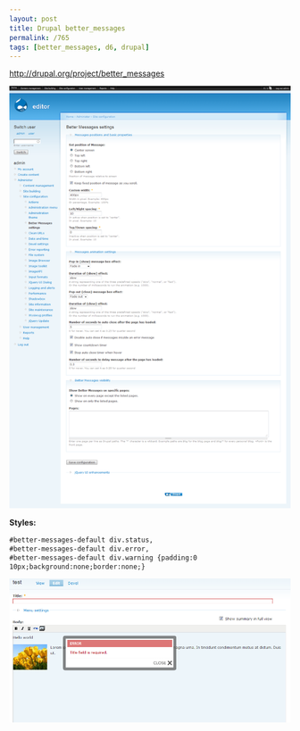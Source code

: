 ```yaml
---
layout: post
title: Drupal better_messages
permalink: /765
tags: [better_messages, d6, drupal]
---
```


http://drupal.org/project/better_messages

![screenshot](/images/wp/122.png)

**Styles:**

    #better-messages-default div.status,
    #better-messages-default div.error,
    #better-messages-default div.warning {padding:0 10px;background:none;border:none;}

![screenshot](/images/wp/211.png)
